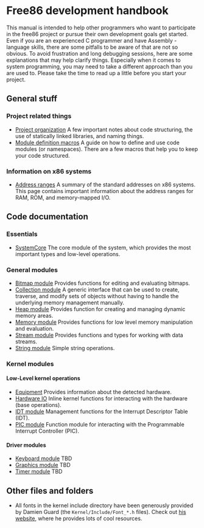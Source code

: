 # Free86 development handbook

This manual is intended to help other programmers who want to participate in the free86 project or pursue their own development goals get started. Even if you are an experienced C programmer and have Assembly -language skills, there are some pitfalls to be aware of that are not so obvious. To avoid frustration and long debugging sessions, here are some explanations that may help clarify things. Especially when it comes to system programming, you may need to take a different approach than you are used to. Please take the time to read up a little before you start your project.

## General stuff

### Project related things
- [Project organization](./General/ProjectOrganization.md) A few important notes about code structuring, the use of statically linked libraries, and naming things.
- [Module definition macros](./General/ModuleDefinition.md) A guide on how to define and use code modules (or namespaces). There are a few macros that help you to keep your code structured.

### Information on x86 systems
- [Address ranges](./AddressRanges.md) A summary of the standard addresses on x86 systems. This page contains important information about the address ranges for RAM, ROM, and memory-mapped I/O.


## Code documentation

### Essentials
- [SystemCore](./CodeDocs/SystemCore.md) The core module of the system, which provides the most important types and low-level operations.

### General modules
- [Bitmap module](./CodeDocs/BitmapModule.md) Provides functions for editing and evaluating bitmaps.
- [Collection module](./CodeDocs/CollectionModule.md) A generic interface that can be used to create, traverse, and modify sets of objects without having to handle the underlying memory management manually.
- [Heap module](./CodeDocs/HeapModule.md) Provides function for creating and managing dynamic memory areas.
- [Memory module](./CodeDocs/MemoryModule.md) Provides functions for low level memory manipulation and evaluation.
- [Stream module](./CodeDocs/StreamModule.md) Provides functions and types for working with data streams.
- [String module](./CodeDocs/StringModule.md) Simple string operations.


### Kernel modules

#### Low-Level kernel operations
- [Equipment](./CodeDocs/EquipmentModule.md) Provides information about the detected hardware.
- [Hardware IO](./CodeDocs/HardwareIO.md) Inline kernel functions for interacting with the hardware (base operations).
- [IDT module](./CodeDocs/IdtModule.md) Management functions for the Interrupt Descriptor Table (IDT).
- [PIC module](./CodeDocs/PicModule.md) Function module for interacting with the Programmable Interrupt Controller (PIC).


#### Driver modules
- [Keyboard module](#) TBD
- [Graphics module](#) TBD
- [Timer module](#) TBD




## Other files and folders
- All fonts in the kernel include directory have been generously provided by Damien Guard (the `Kernel/Include/Font_*.h` files). Check out [his website](https://damieng.com/), where he provides lots of cool resources.
